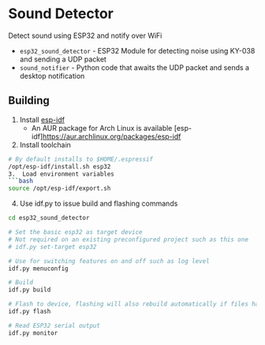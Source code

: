 # Sound Detector

Detect sound using ESP32 and notify over WiFi
- `esp32_sound_detector` - ESP32 Module for detecting noise using KY-038 and sending a UDP packet
- `sound_notifier` - Python code that awaits the UDP packet and sends a desktop notification

## Building
1. Install [esp-idf](https://docs.espressif.com/projects/esp-idf/en/latest/esp32/get-started/linux-macos-setup.html)
    - An AUR package for Arch Linux is available [esp-idf]https://aur.archlinux.org/packages/esp-idf
2. Install toolchain
```bash
# By default installs to $HOME/.espressif
/opt/esp-idf/install.sh esp32
3.  Load environment variables
```bash
source /opt/esp-idf/export.sh
```
4. Use idf.py to issue build and flashing commands
```bash
cd esp32_sound_detector

# Set the basic esp32 as target device
# Not required on an existing preconfigured project such as this one
# idf.py set-target esp32

# Use for switching features on and off such as log level
idf.py menuconfig

# Build
idf.py build

# Flash to device, flashing will also rebuild automatically if files have changed
idf.py flash

# Read ESP32 serial output
idf.py monitor
```
